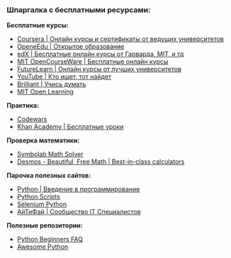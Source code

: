 ### Шпаргалка с бесплатными ресурсами:

**Бесплатные курсы:**
- [Coursera | Онлайн курсы и сертификаты от ведущих университетов](http://coursera.org/)  
- [OpeneEdu | Открытое образование](https://openedu.ru/course/#query=Python)  
- [edX | Бесплатные онлайн курсы от Гарварда, MIT, и тд](https://edx.org/)  
- [MIT OpenCourseWare | Бесплатные онлайн курсы](https://ocw.mit.edu/)  
- [FutureLearn | Онлайн курсы от лучших университетов](https://futurelearn.com/)  
- [YouTube | Кто ищет, тот найдет](https://youtube.com/)  
- [Brilliant | Учись думать](https://brilliant.org/)  
- [MIT Open Learning](https://openlearning.mit.edu/)  

**Практика:**  
- [Codewars](https://codewars.com)  
- [Khan Academy | Бесплатные уроки](https://khanacademy.com)  

**Проверка математики:**  
- [Symbolab Math Solver](https://symbolab.com/)  
- [Desmos - Beautiful, Free Math | Best-in-class calculators](https://desmos.com)  

**Парочка полезных сайтов:**  
- [Python | Введение в программирование](https://younglinux.info/python.php)  
- [Python Scripts](https://python-scripts.com/)  
- [Selenium Python](https://selenium-python.com/)  
- [АйТиФай | Сообщество IT Специалистов](https://itfy.org)  

**Полезные репозитории:**  
- [Python Beginners FAQ](https://github.com/ru-python-beginners/faq)  
- [Awesome Python](https://github.com/vinta/awesome-python)  

